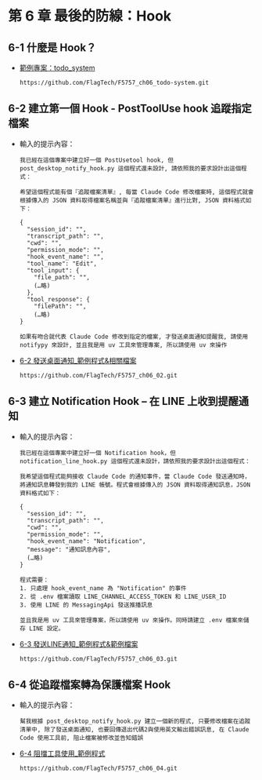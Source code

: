 # 第 6 章 最後的防線：Hook

## 6-1 什麼是 Hook？

- [範例專案：todo_system](https://github.com/FlagTech/F5757_ch06_todo-system)

    ```
    https://github.com/FlagTech/F5757_ch06_todo-system.git
    ```

## 6-2 建立第一個 Hook - PostToolUse hook 追蹤指定檔案

- 輸入的提示內容：
    ```
    我已經在這個專案中建立好一個 PostUsetool hook, 但 post_desktop_notify_hook.py 這個程式還未設計, 請依照我的要求設計出這個程式：

    希望這個程式能有個『追蹤檔案清單』, 每當 Claude Code 修改檔案時, 這個程式就會根據傳入的 JSON 資料取得檔案名稱並與『追蹤檔案清單』進行比對, JSON 資料格式如下：

    {
      "session_id": "",
      "transcript_path": "",
      "cwd": "",
      "permission_mode": "",
      "hook_event_name": "",
      "tool_name": "Edit",
      "tool_input": {
        "file_path": "",
        (…略)
      },
      "tool_response": {
        "filePath": "",
        (…略)
    }

    如果有吻合就代表 Claude Code 修改到指定的檔案, 才發送桌面通知提醒我, 請使用 notifypy 來設計, 並且我是用 uv 工具來管理專案, 所以請使用 uv 來操作
    ```

- [6-2 發送桌面通知_範例程式&相關檔案](https://github.com/FlagTech/F5757_ch06_02)

    ```
    https://github.com/FlagTech/F5757_ch06_02.git
    ```

## 6-3 建立 Notification Hook – 在 LINE 上收到提醒通知

- 輸入的提示內容：
    ```
    我已經在這個專案中建立好一個 Notification hook，但 notification_line_hook.py 這個程式還未設計，請依照我的要求設計出這個程式：

    我希望這個程式能夠接收 Claude Code 的通知事件，當 Claude Code 發送通知時，將通知訊息轉發到我的 LINE 帳號。程式會根據傳入的 JSON 資料取得通知訊息，JSON 資料格式如下：

    {
      "session_id": "",
      "transcript_path": "",
      "cwd": "",
      "permission_mode": "",
      "hook_event_name": "Notification",
      "message": "通知訊息內容",
      (…略)
    }

    程式需要：
    1. 只處理 hook_event_name 為 "Notification" 的事件
    2. 從 .env 檔案讀取 LINE_CHANNEL_ACCESS_TOKEN 和 LINE_USER_ID
    3. 使用 LINE 的 MessagingApi 發送推播訊息

    並且我是用 uv 工具來管理專案，所以請使用 uv 來操作。同時請建立 .env 檔案來儲存 LINE 設定。
    ```

- [6-3 發送LINE通知_範例程式&範例檔案](https://github.com/FlagTech/F5757_ch06_03)

    ```
    https://github.com/FlagTech/F5757_ch06_03.git
    ```

## 6-4 從追蹤檔案轉為保護檔案 Hook

- 輸入的提示內容：
    ```
    幫我根據 post_desktop_notify_hook.py 建立一個新的程式, 只要修改檔案在追蹤清單中, 除了發送桌面通知, 也要回傳退出代碼2與使用英文輸出錯誤訊息, 在 Claude Code 使用工具前, 阻止檔案被修改並告知錯誤
    ```

- [6-4 阻擋工具使用_範例程式](https://github.com/FlagTech/F5757_ch06_04)

    ```
    https://github.com/FlagTech/F5757_ch06_04.git
    ```
